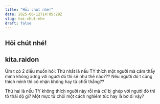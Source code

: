 ```yaml
---
title: "Hỏi chút nhé!"
date: 2025-06-12T14:05:28Z
slug: hoi-chut-nhe
draft: false
---
```


## Hỏi chút nhé!

## kita.raidon

Ừm t có 2 điều muốn hỏi:
Thứ nhất là nếu TY thích một người mà cảm thấy mình không xứng với người đó thì sẽ như thế nào??? Nếu người đó t cũng thích mình thì có nhận không hay từ chối thẳng?? 
 
Thứ hai là nếu TY không thích người này rồi mà cứ bị ghép với người đó thì tỏ thái độ gì? Một mực từ chối một cách nghiêm túc hay là bơ đi vậy?